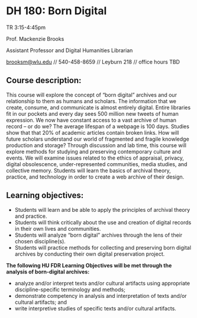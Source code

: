 # DH 180: Born Digital

TR 3:15-4:45pm

Prof. Mackenzie Brooks

Assistant Professor and Digital Humanities Librarian

[brooksm@wlu.edu](mailto:brooksm@wlu.edu) // 540-458-8659 // Leyburn 218 // office hours TBD



## Course description:

This course will explore the concept of “born digital” archives and our relationship to them as humans and scholars. The information that we create, consume, and communicate is almost entirely digital. Entire libraries fit in our pockets and every day sees 500 million new tweets of human expression. We now have constant access to a vast archive of human record – or do we? The average lifespan of a webpage is 100 days. Studies show that that 20% of academic articles contain broken links. How will future scholars understand our world of fragmented and fragile knowledge production and storage? Through discussion and lab time, this course will explore methods for studying and preserving contemporary culture and events. We will examine issues related to the ethics of appraisal, privacy, digital obsolescence, under-represented communities, media studies, and collective memory. Students will learn the basics of archival theory, practice, and technology in order to create a web archive of their design.


## Learning objectives:

* Students will learn and be able to apply the principles of archival theory and practice.
* Students will think critically about the use and creation of digital records in their own lives and communities.
* Students will analyze “born digital” archives through the lens of their chosen discipline\(s\).
* Students will practice methods for collecting and preserving born digital archives by conducting their own digital preservation project.

**The following HU FDR Learning Objectives will be met through the analysis of born-digital archives:**

* analyze and/or interpret texts and/or cultural artifacts using appropriate discipline-specific terminology and methods;
* demonstrate competency in analysis and interpretation of texts and/or cultural artifacts; and
* write interpretive studies of specific texts and/or cultural artifacts.



